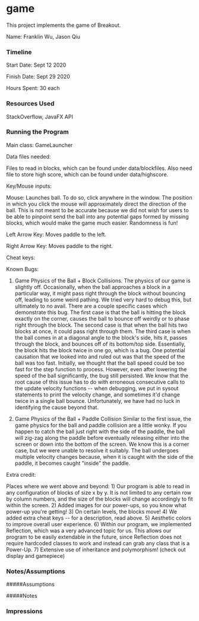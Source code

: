 game
====

This project implements the game of Breakout.

Name: Franklin Wu, Jason Qiu

### Timeline

Start Date: Sept 12 2020

Finish Date: Sept 29 2020

Hours Spent: 30 each

### Resources Used
StackOverflow, JavaFX API


### Running the Program

Main class: GameLauncher

Data files needed: 

Files to read in blocks, which can be found under data/blockfiles.
Also need file to store high score, which can be found under data/highscore.

Key/Mouse inputs:

Mouse: Launches ball. To do so, click anywhere in the window. The position in which
you click the mouse will approximately direct the direction of the ball. This is not 
meant to be accurate because we did not wish for users to be able to pinpoint
send the ball into any potential gaps formed by missing blocks, which would
make the game much easier. Randomness is fun! 

Left Arrow Key: Moves paddle to the left.

Right Arrow Key: Moves paddle to the right.

Cheat keys:

Known Bugs:

1) Game Physics of the Ball + Block Collisions. 
The physics of our game is slightly off. Occasionally, when the ball approaches
a block in a particular way, it might pass right through the block without bouncing
off, leading to some weird pathing. We tried very hard to debug this, but ultimately
to no avail. There are a couple specific cases which demonstrate this bug. The
first case is that the ball is hitting the block exactly on the corner, causes 
the ball to bounce off weirdly or to phase right through the block. The second 
case is that when the ball hits two blocks at once, it could pass 
right through them. The third case is when the ball comes in at a diagonal angle to the
block's side, hits it, passes through the block, and bounces off of its bottom/top side.
Essentially, the block hits the block twice in one go, which is a bug. One potential causation
that we looked into and ruled out was that the speed of the ball was too fast. 
Initially, we thought that the ball speed could be too fast for the step function to process.
However, even after lowering the speed of the ball significantly, the bug still persisted.
We know that the root cause of this issue has to do with erroneous consecutive calls to 
the update velocity functions -- when debugging, we put in sysout statements
to print the velocity change, and sometimes it'd change twice in a single ball bounce.
Unfortunately, we have had no luck in identifying the cause beyond that.

2) Game Physics of the Ball + Paddle Collision
Similar to the first issue, the game physics for the ball and paddle collision are a little
wonky. If you happen to catch the ball just right with the side of the paddle, the ball
will zig-zag along the paddle before eventually releasing either into the screen or down into
the bottom of the screen. We know this is a corner case, but we were unable to resolve it 
suitably. The ball undergoes multiple velocity changes because, when it is caught with 
the side of the paddle, it becomes caught "inside" the paddle. 

Extra credit:

Places where we went above and beyond:
    1) Our program is able to read in any configuration of blocks of size x by y. It is not
    limited to any certain row by column numbers, and the size of the blocks will change accordingly
    to fit within the screen.
    2) Added images for our power-ups, so you know what power-up you're getting!
    3) On certain levels, the blocks move!
    4) We added extra cheat keys -- for a description, read above.
    5) Aesthetic colors to improve overall user experience.
    6) Within our program, we implemented Reflection, which was a very advanced topic
    for us. This allows our program to be easily extendable in the future, since Reflection
    does not require hardcoded classes to work and instead can grab any class that is a Power-Up.
    7) Extensive use of inheritance and polymorphism! (check out display and gamepiece)
    
    


### Notes/Assumptions

#####Assumptions

#####Notes


### Impressions

